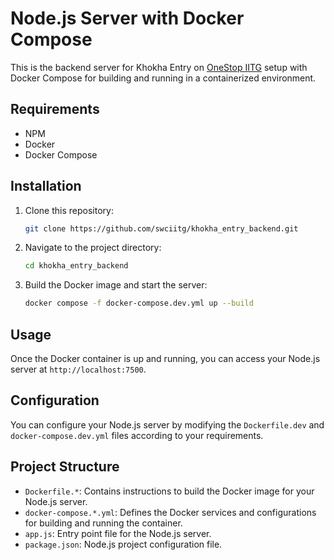 # Node.js Server with Docker Compose

This is the backend server for Khokha Entry on [OneStop IITG](https://github.com/swciitg/onestop_flutter) setup with Docker Compose for building and running in a containerized environment.

## Requirements

- NPM
- Docker
- Docker Compose

## Installation

1. Clone this repository:

    ```bash
    git clone https://github.com/swciitg/khokha_entry_backend.git
    ```

2. Navigate to the project directory:

    ```bash
    cd khokha_entry_backend
    ```

3. Build the Docker image and start the server:

    ```bash
    docker compose -f docker-compose.dev.yml up --build
    ```

## Usage

Once the Docker container is up and running, you can access your Node.js server at `http://localhost:7500`.

## Configuration

You can configure your Node.js server by modifying the `Dockerfile.dev` and `docker-compose.dev.yml` files according to your requirements.

## Project Structure
- `Dockerfile.*`: Contains instructions to build the Docker image for your Node.js server.
- `docker-compose.*.yml`: Defines the Docker services and configurations for building and running the container.
- `app.js`: Entry point file for the Node.js server.
- `package.json`: Node.js project configuration file.
